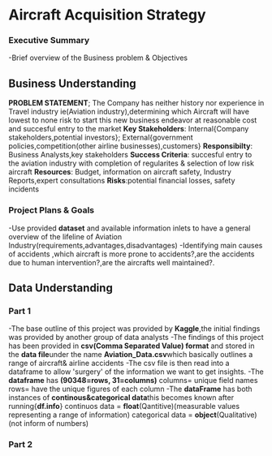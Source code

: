 # Aircraft Acquisition Strategy

### Executive Summary
-Brief overview of the Business problem & Objectives

## Business Understanding
**PROBLEM STATEMENT**; The  Company has neither history nor experience in Travel industry ie(Aviation industry),determining which Aircraft will have lowest to none risk to start this new business endeavor at reasonable cost and succesful entry to the market
**Key Stakeholders**: Internal{Company stakeholders,potential investors}; External{government policies,competition(other airline businesses),customers}
**Responsibilty**: Business Analysts,key stakeholders
**Success Criteria**: succesful entry to the aviation industry with completion of regularites & selection of low risk aircraft
**Resources**: Budget, information on aircraft safety, Industry Reports,expert consultations
**Risks**:potential financial losses, safety incidents

### Project Plans & Goals
-Use provided **dataset** and available information inlets to have a general overview of the lifeline of Aviation Industry(requirements,advantages,disadvantages)
-Identifying main causes of accidents ,which aircraft is more prone to accidents?,are the  accidents due to human intervention?,are the aircrafts well maintained?.

## Data Understanding
### Part 1
-The base outline of this project was provided by **Kaggle**,the initial findings was provided by another group of data analysts
-The findings of this project has been provided in **csv(Comma Separated Value) format** and stored in the **data file**under the name **Aviation_Data.csv**which basically outlines a range of aircraft& airline accidents
-The csv file is then read into a dataframe to allow 'surgery' of the information we want to get insights.
-The **dataframe** has **(90348=rows, 31=columns)** 
columns= unique field names
rows= have the unique figures of each column
-The **dataFrame** has both instances of **continous&categorical data**this becomes known after running{**df.info**}
continuos data = **float**(Qantitive)(measurable values representing a range of information)
categorical data = **object**(Qualitative)(not inform of numbers)
### Part 2